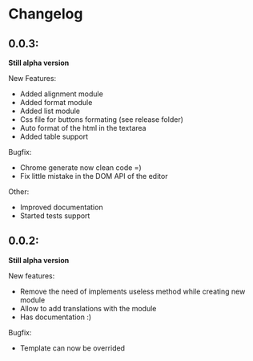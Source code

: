 Changelog
=========

0.0.3:
------

**Still alpha version**

New Features:
* Added alignment module
* Added format module
* Added list module
* Css file for buttons formating (see release folder)
* Auto format of the html in the textarea
* Added table support

Bugfix:
* Chrome generate now clean code =)
* Fix little mistake in the DOM API of the editor

Other:
* Improved documentation
* Started tests support

0.0.2:
------

**Still alpha version**

New features:
* Remove the need of implements useless method while creating new module
* Allow to add translations with the module
* Has documentation :)

Bugfix:
* Template can now be overrided